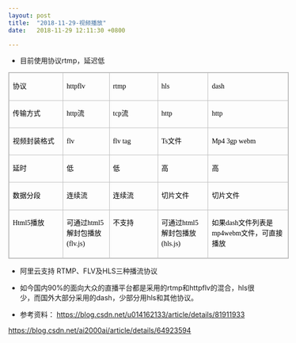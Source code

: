 ```yaml
---
layout: post
title:  "2018-11-29-视频播放"
date:   2018-11-29 12:11:30 +0800

---
```


* 目前使用协议rtmp，延迟低

<div class="table-box"><table border="1" cellspacing="0" cellpadding="0" style="border-collapse:collapse;border-spacing:0px;border:1px solid #C0C0C0;color:rgb(0,0,0);font-family:'Microsoft Yahei';font-size:14px;line-height:21px;width:567px;"><tbody><tr><td valign="top" width="123" style="border:1px solid #C0C0C0;border-collapse:collapse;">
<p><span style="font-family:'Microsoft YaHei';">协议</span></p>
</td>
<td valign="top" width="99" style="border:1px solid #C0C0C0;border-collapse:collapse;">
<p><span style="font-family:'Microsoft YaHei';">httpflv</span></p>
</td>
<td valign="top" width="111" style="border:1px solid #C0C0C0;border-collapse:collapse;">
<p><span style="font-family:'Microsoft YaHei';">rtmp</span></p>
</td>
<td valign="top" width="111" style="border:1px solid #C0C0C0;border-collapse:collapse;">
<p><span style="font-family:'Microsoft YaHei';">hls</span></p>
</td>
<td valign="top" width="190" style="border:1px solid #C0C0C0;border-collapse:collapse;">
<p><span style="font-family:'Microsoft YaHei';">dash</span></p>
</td>
</tr><tr><td valign="top" width="123" style="border:1px solid #C0C0C0;border-collapse:collapse;">
<p><span style="font-family:'Microsoft YaHei';">传输方式</span></p>
</td>
<td valign="top" width="99" style="border:1px solid #C0C0C0;border-collapse:collapse;">
<p><span style="font-family:'Microsoft YaHei';">http流</span></p>
</td>
<td valign="top" width="111" style="border:1px solid #C0C0C0;border-collapse:collapse;">
<p><span style="font-family:'Microsoft YaHei';">tcp流</span></p>
</td>
<td valign="top" width="111" style="border:1px solid #C0C0C0;border-collapse:collapse;">
<p><span style="font-family:'Microsoft YaHei';">http</span></p>
</td>
<td valign="top" width="190" style="border:1px solid #C0C0C0;border-collapse:collapse;">
<p><span style="font-family:'Microsoft YaHei';">http</span></p>
</td>
</tr><tr><td valign="top" width="123" style="border:1px solid #C0C0C0;border-collapse:collapse;">
<p><span style="font-family:'Microsoft YaHei';">视频封装格式</span></p>
</td>
<td valign="top" width="99" style="border:1px solid #C0C0C0;border-collapse:collapse;">
<p><span style="font-family:'Microsoft YaHei';">flv</span></p>
</td>
<td valign="top" width="111" style="border:1px solid #C0C0C0;border-collapse:collapse;">
<p><span style="font-family:'Microsoft YaHei';">flv tag</span></p>
</td>
<td valign="top" width="111" style="border:1px solid #C0C0C0;border-collapse:collapse;">
<p><span style="font-family:'Microsoft YaHei';">Ts文件</span></p>
</td>
<td valign="top" width="190" style="border:1px solid #C0C0C0;border-collapse:collapse;">
<p><span style="font-family:'Microsoft YaHei';">Mp4 3gp webm</span></p>
</td>
</tr><tr><td valign="top" width="123" style="border:1px solid #C0C0C0;border-collapse:collapse;">
<p><span style="font-family:'Microsoft YaHei';">延时</span></p>
</td>
<td valign="top" width="99" style="border:1px solid #C0C0C0;border-collapse:collapse;">
<p><span style="font-family:'Microsoft YaHei';">低</span></p>
</td>
<td valign="top" width="111" style="border:1px solid #C0C0C0;border-collapse:collapse;">
<p><span style="font-family:'Microsoft YaHei';">低</span></p>
</td>
<td valign="top" width="111" style="border:1px solid #C0C0C0;border-collapse:collapse;">
<p><span style="font-family:'Microsoft YaHei';">高</span></p>
</td>
<td valign="top" width="190" style="border:1px solid #C0C0C0;border-collapse:collapse;">
<p><span style="font-family:'Microsoft YaHei';">高</span></p>
</td>
</tr><tr><td valign="top" width="123" style="border:1px solid #C0C0C0;border-collapse:collapse;">
<p><span style="font-family:'Microsoft YaHei';">数据分段</span></p>
</td>
<td valign="top" width="99" style="border:1px solid #C0C0C0;border-collapse:collapse;">
<p><span style="font-family:'Microsoft YaHei';">连续流</span></p>
</td>
<td valign="top" width="111" style="border:1px solid #C0C0C0;border-collapse:collapse;">
<p><span style="font-family:'Microsoft YaHei';">连续流</span></p>
</td>
<td valign="top" width="111" style="border:1px solid #C0C0C0;border-collapse:collapse;">
<p><span style="font-family:'Microsoft YaHei';">切片文件</span></p>
</td>
<td valign="top" width="190" style="border:1px solid #C0C0C0;border-collapse:collapse;">
<p><span style="font-family:'Microsoft YaHei';">切片文件</span></p>
</td>
</tr><tr><td valign="top" width="123" style="border:1px solid #C0C0C0;border-collapse:collapse;">
<p><span style="font-family:'Microsoft YaHei';">Html5播放</span></p>
</td>
<td valign="top" width="99" style="border:1px solid #C0C0C0;border-collapse:collapse;">
<p><span style="font-family:'Microsoft YaHei';">可通过html5解封包播放(flv.js)</span></p>
</td>
<td valign="top" width="111" style="border:1px solid #C0C0C0;border-collapse:collapse;">
<p><span style="font-family:'Microsoft YaHei';">不支持</span></p>
</td>
<td valign="top" width="111" style="border:1px solid #C0C0C0;border-collapse:collapse;">
<p><span style="font-family:'Microsoft YaHei';">可通过html5解封包播放(hls.js)</span></p>
</td>
<td valign="top" width="190" style="border:1px solid #C0C0C0;border-collapse:collapse;">
<p><span style="font-family:'Microsoft YaHei';">如果dash文件列表是mp4webm文件，可直接播放</span></p>
</td>
</tr></tbody></table></div>

* 阿里云支持 RTMP、FLV及HLS三种播流协议

* 如今国内90%的面向大众的直播平台都是采用的rtmp和httpflv的混合，hls很少，而国外大部分采用的dash，少部分用hls和其他协议。
  


* 参考资料：
https://blog.csdn.net/u014162133/article/details/81911933

https://blog.csdn.net/ai2000ai/article/details/64923594




